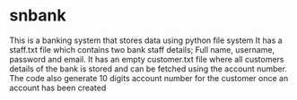# snbank
This is a banking system that stores data using python file system
It has a staff.txt file which contains two bank staff details; Full name, username, password and email.
It has an empty customer.txt file where all customers details of the bank is stored and can be fetched using the account number. The code also generate 10 digits account number for the customer once an account has been created
